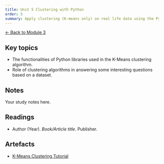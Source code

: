 ```yaml
---
title: Unit 5 Clustering with Python
order: 5
summary: Apply clustering (K-means only) on real life data using the Python libraries in scikit-learn.
---
```


[← Back to Module 3](./)

## Key topics
- The functionalities of Python libraries used in the K-Means clustering algorithm.
- Role of clustering algorithms in answering some interesting questions based on a dataset.

## Notes
Your study notes here.

## Readings
- Author (Year). *Book/Article title*. Publisher.

## Artefacts
- [K-Means Clustering Tutorial](../../artefacts/module-3/unit-06-iris.ipynb)
